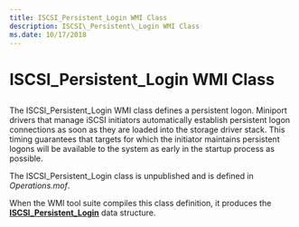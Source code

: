 ```yaml
---
title: ISCSI_Persistent_Login WMI Class
description: ISCSI\_Persistent\_Login WMI Class
ms.date: 10/17/2018
---
```


# ISCSI\_Persistent\_Login WMI Class


## <span id="ddk_iscsi_persistent_login_wmi_class_kr"></span><span id="DDK_ISCSI_PERSISTENT_LOGIN_WMI_CLASS_KR"></span>


The ISCSI\_Persistent\_Login WMI class defines a persistent logon. Miniport drivers that manage iSCSI initiators automatically establish persistent logon connections as soon as they are loaded into the storage driver stack. This timing guarantees that targets for which the initiator maintains persistent logons will be available to the system as early in the startup process as possible.

The ISCSI\_Persistent\_Login class is unpublished and is defined in *Operations.mof*.

When the WMI tool suite compiles this class definition, it produces the [**ISCSI\_Persistent\_Login**](/windows-hardware/drivers/ddi/iscsiop/ns-iscsiop-_iscsi_persistent_login) data structure.

 

